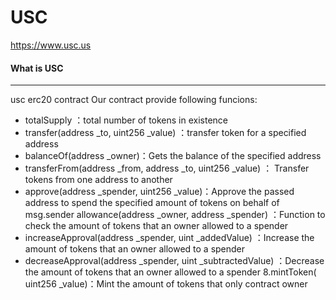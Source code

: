 # **USC**
https://www.usc.us

#### What is USC

----------------
usc erc20 contract Our contract provide following funcions:

* totalSupply ：total number of tokens in existence
* transfer(address _to, uint256 _value) ：transfer token for a specified address
* balanceOf(address _owner)：Gets the balance of the specified address
* transferFrom(address _from, address _to, uint256 _value) ： Transfer tokens from one address to another
* approve(address _spender, uint256 _value)：Approve the passed address to spend the specified amount of tokens on behalf of msg.sender allowance(address _owner, address _spender) ：Function to check the amount of tokens that an owner allowed to a spender
* increaseApproval(address _spender, uint _addedValue) ：Increase the amount of tokens that an owner allowed to a spender
* decreaseApproval(address _spender, uint _subtractedValue) ：Decrease the amount of tokens that an owner allowed to a spender 8.mintToken( uint256 _value)：Mint the amount of tokens that only contract owner

